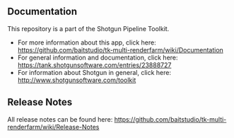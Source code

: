 ## Documentation
This repository is a part of the Shotgun Pipeline Toolkit.

- For more information about this app, click here: https://github.com/baitstudio/tk-multi-renderfarm/wiki/Documentation
- For general information and documentation, click here: https://tank.shotgunsoftware.com/entries/23888727
- For information about Shotgun in general, click here: http://www.shotgunsoftware.com/toolkit

## Release Notes

All release notes can be found here: https://github.com/baitstudio/tk-multi-renderfarm/wiki/Release-Notes
